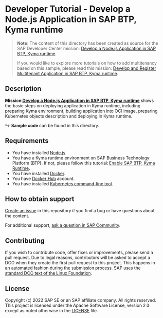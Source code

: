 # Developer Tutorial - Develop a Node.js Application in SAP BTP, Kyma runtime

> **Note**: The content of this directory has been created as source for the SAP Developer Center mission: [Develop a Node.js Application in SAP BTP, Kyma runtime](https://developers.sap.com/mission.cp-kyma-node-js.html). 
>
> If you would like to explore more tutorials on how to add multitenancy based on this sample, please read this mission: [Develop and Register Multitenant Application in SAP BTP, Kyma runtime](https://developers.sap.com/mission.cp-kyma-multitenant.html).


## Description
**Mission [Develop a Node.js Application in SAP BTP, Kyma runtime](https://developers.sap.com/mission.cp-kyma-node-js.html)** shows the basic steps on deploying application in Kyma runtime, including preparing Kyma environment, building application into OCI image, preparing Kubernetes objects description and deploying in Kyma runtime. 

↪ **Sample code** can be found in this directory.

## Requirements

- You have installed [Node.js](https://nodejs.org/en/download/).
- You have a Kyma runtime environment on SAP Business Technology Platform (BTP). If not, please follow this tutorial: [Enable SAP BTP, Kyma Runtime](https://developers.sap.com/tutorials/cp-kyma-getting-started.html).
- You have installed [Docker](https://docs.docker.com/get-started/#download-and-install-docker).
- You have [Docker Hub](https://hub.docker.com/) account. 
- You have installed [Kubernetes command-line tool](https://kubernetes.io/docs/tasks/tools/#kubectl).

## How to obtain support
[Create an issue](https://github.com/SAP-samples/btp-kyma-runtime-multitenancy-tutorial/issues) in this repository if you find a bug or have questions about the content.
 
For additional support, [ask a question in SAP Community](https://answers.sap.com/questions/ask.html).

## Contributing
If you wish to contribute code, offer fixes or improvements, please send a pull request. Due to legal reasons, contributors will be asked to accept a DCO when they create the first pull request to this project. This happens in an automated fashion during the submission process. SAP uses [the standard DCO text of the Linux Foundation](https://developercertificate.org/).

## License
Copyright (c) 2022 SAP SE or an SAP affiliate company. All rights reserved. This project is licensed under the Apache Software License, version 2.0 except as noted otherwise in the [LICENSE](LICENSES/Apache-2.0.txt) file.

